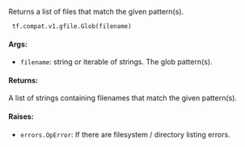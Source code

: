 Returns a list of files that match the given pattern(s).

```
 tf.compat.v1.gfile.Glob(filename)
```
#### Args:
- `filename`: string or iterable of strings. The glob pattern(s).
#### Returns:
A list of strings containing filenames that match the given pattern(s).
#### Raises:
- `errors.OpError`: If there are filesystem / directory listing errors.
